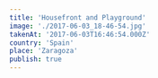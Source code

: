 ```yaml
---
title: 'Housefront and Playground'
image: './2017-06-03_18-46-54.jpg'
takenAt: '2017-06-03T16:46:54.000Z'
country: 'Spain'
place: 'Zaragoza'
publish: true
---
```

